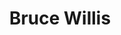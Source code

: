 ---
title: "Bruce Willis"
summary: "Walter Bruce Willis is a retired American actor. He achieved fame with a leading role on the comedy-drama series Moonlighting and appeared in over a hundred films, gaining recognition as an action hero after his portrayal of John McClane in the Die Hard franchise and other roles.Willis's other credits include The Bonfire of the Vanities , Hudson Hawk , Pulp Fiction , 12 Monkeys , The Fifth Element , Armageddon , The Sixth Sense , Unbreakable , Tears of the Sun , Lucky Number Slevin , Surrogates , Moonrise Kingdom and Motherless Brooklyn . In the later years of his career, Willis starred in many low-budget direct-to-video films, which were poorly received. In March 2022, Willis's family announced that he was retiring after suffering from aphasia. In February 2023, he was diagnosed with frontotemporal dementia.
As a singer, Willis released his debut album, The Return of Bruno, in 1987, followed by two more albums in 1989 and 2001. He made his Broadway debut in the stage adaptation of Misery in 2015. Willis has received various accolades throughout his career, including a Golden Globe Award, two Primetime Emmy Awards, and two People's Choice Awards. He received a star on the Hollywood Walk of Fame in 2006. Films featuring Willis have grossed between US$2.64 billion and US$3.05 billion at North American box offices, making him in 2010 the eighth-highest-grossing leading actor."
image: "bruce-willis.jpg"
apple_music_artist_url: "https://music.apple.com/gb/artist/bruce-willis/3575442"
wikipedia_url: "https://en.wikipedia.org/wiki/Bruce_Willis"
---
